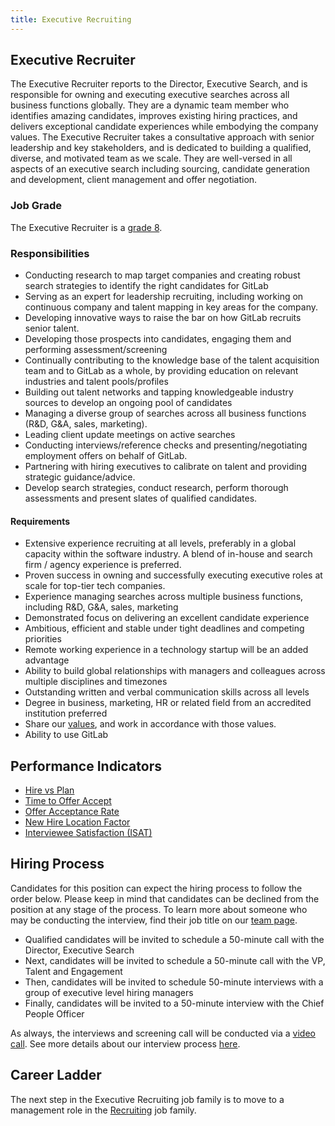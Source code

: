 ```yaml
---
title: Executive Recruiting
---
```


## Executive Recruiter

The Executive Recruiter reports to the Director, Executive Search, and is responsible for owning and executing executive searches across all business functions globally. They are a dynamic team member who identifies amazing candidates, improves existing hiring practices, and delivers exceptional candidate experiences while embodying the company values. The Executive Recruiter takes a consultative approach with senior leadership and key stakeholders, and is dedicated to building a qualified, diverse, and motivated team as we scale. They are well-versed in all aspects of an executive search including sourcing, candidate generation and development, client management and offer negotiation.

### Job Grade

The Executive Recruiter is a [grade 8](https://about.gitlab.com/handbook/total-rewards/compensation/compensation-calculator/#gitlab-job-grades).

### Responsibilities

- Conducting research to map target companies and creating robust search strategies to identify the right candidates for GitLab
- Serving as an expert for leadership recruiting, including working on continuous company and talent mapping in key areas for the company.
- Developing innovative ways to raise the bar on how GitLab recruits senior talent.
- Developing those prospects into candidates, engaging them and performing assessment/screening
- Continually contributing to the knowledge base of the talent acquisition team and to GitLab as a whole, by providing education on relevant industries and talent pools/profiles
- Building out talent networks and tapping knowledgeable industry sources to develop an ongoing pool of candidates
- Managing a diverse group of searches across all business functions (R&D, G&A, sales, marketing).
- Leading client update meetings on active searches
- Conducting interviews/reference checks and presenting/negotiating employment offers on behalf of GitLab.
- Partnering with hiring executives to calibrate on talent and providing strategic guidance/advice.
- Develop search strategies, conduct research, perform thorough assessments and present slates of qualified candidates.

#### Requirements

- Extensive experience recruiting at all levels, preferably in a global capacity within the software industry.  A blend of in-house and search firm / agency experience is preferred.
- Proven success in owning and successfully executing executive roles at scale for top-tier tech companies.
- Experience managing searches across multiple business functions, including R&D, G&A, sales, marketing
- Demonstrated focus on delivering an excellent candidate experience
- Ambitious, efficient and stable under tight deadlines and competing priorities
- Remote working experience in a technology startup will be an added advantage
- Ability to build global relationships with managers and colleagues across multiple disciplines and timezones
- Outstanding written and verbal communication skills across all levels
- Degree in business, marketing, HR or related field from an accredited institution preferred
- Share our [values](https://about.gitlab.com/handbook/values/), and work in accordance with those values.
- Ability to use GitLab

## Performance Indicators

- [Hire vs Plan](https://about.gitlab.com/#hires-vs-plan)
- [Time to Offer Accept](https://about.gitlab.com/#time-to-offer-accept-days)
- [Offer Acceptance Rate](https://about.gitlab.com/#offer-acceptance-rate)
- [New Hire Location Factor](https://about.gitlab.com/#new-hire-location-factor)
- [Interviewee Satisfaction (ISAT)](https://about.gitlab.com/#interviewee-satisfaction-isat)

## Hiring Process

Candidates for this position can expect the hiring process to follow the order below. Please keep in mind that candidates can be declined from the position at any stage of the process. To learn more about someone who may be conducting the interview, find their job title on our [team page](https://about.gitlab.com/company/team/).

- Qualified candidates will be invited to schedule a 50-minute call with the Director, Executive Search
- Next, candidates will be invited to schedule a 50-minute call with the VP, Talent and Engagement
- Then, candidates will be invited to schedule 50-minute interviews with a group of executive level hiring managers
- Finally, candidates will be invited to a 50-minute interview with the Chief People Officer

As always, the interviews and screening call will be conducted via a [video call](https://about.gitlab.com/handbook/communication/#video-calls). See more details about our interview process [here](https://about.gitlab.com/handbook/hiring/interviewing/).

## Career Ladder

The next step in the Executive Recruiting job family is to move to a management role in the [Recruiting](/job-families/people-group/recruiter) job family.

